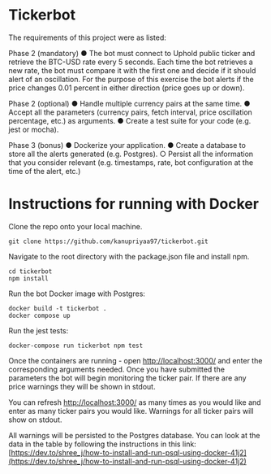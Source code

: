 # Tickerbot

The requirements of this project were as listed:

Phase 2 (mandatory)
● The bot must connect to Uphold public ticker and retrieve the BTC-USD rate every 5 seconds. Each time the bot retrieves a new rate, the bot must compare it with the first one and decide if it should alert of an oscillation. For the purpose of this exercise the bot alerts if the price changes 0.01 percent in either direction (price goes up or down).

Phase 2 (optional)
● Handle multiple currency pairs at the same time.
● Accept all the parameters (currency pairs, fetch interval, price oscillation percentage,
etc.) as arguments.
● Create a test suite for your code (e.g. jest or mocha).

Phase 3 (bonus)
● Dockerize your application.
● Create a database to store all the alerts generated (e.g. Postgres).
○ Persist all the information that you consider relevant (e.g. timestamps, rate, bot
configuration at the time of the alert, etc.)

# Instructions for running with Docker
Clone the repo onto your local machine.
```
git clone https://github.com/kanupriyaa97/tickerbot.git
```

Navigate to the root directory with the package.json file and install npm.
```
cd tickerbot
npm install
```

Run the bot Docker image with Postgres:
```
docker build -t tickerbot .
docker compose up
```

Run the jest tests:
```
docker-compose run tickerbot npm test 
```

Once the containers are running - open [http://localhost:3000/](http://localhost:3000/) and enter the corresponding arguments needed. Once you have submitted the parameters the bot will begin monitoring the ticker pair. If there are any price warnings they will be shown in stdout.

You can refresh [http://localhost:3000/](http://localhost:3000/) as many times as you would like and enter as many ticker pairs you would like. Warnings for all ticker pairs will show on stdout. 

All warnings will be persisted to the Postgres database. You can look at the data in the table by following the instructions in this link: [https://dev.to/shree_j/how-to-install-and-run-psql-using-docker-41j2](https://dev.to/shree_j/how-to-install-and-run-psql-using-docker-41j2)
